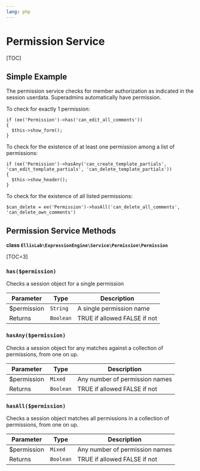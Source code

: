 ```yaml
---
lang: php
---
```


<!--
    This source file is part of the open source project
    ExpressionEngine User Guide (https://github.com/ExpressionEngine/ExpressionEngine-User-Guide)

    @link      https://expressionengine.com/
    @copyright Copyright (c) 2003-2020, Packet Tide, LLC (https://www.packettide.com)
    @license   https://expressionengine.com/license Licensed under Apache License, Version 2.0
-->

# Permission Service

[TOC]

## Simple Example

The permission service checks for member authorization as indicated in the session userdata. Superadmins automatically have permission.

To check for exactly 1 permission:

    if (ee('Permission')->has('can_edit_all_comments'))
    {
      $this->show_form();
    }

To check for the existence of at least one permission among a list of permissions:

    if (ee('Permission')->hasAny('can_create_template_partials', 'can_edit_template_partials', 'can_delete_template_partials'))
    {
      $this->show_header();
    }

To check for the existence of all listed permissions:

    $can_delete = ee('Permission')->hasAll('can_delete_all_comments', 'can_delete_own_comments')

## Permission Service Methods

**class `EllisLab\ExpressionEngine\Service\Permission\Permission`**

[TOC=3]

### `has($permission)`

Checks a session object for a single permission

| Parameter    | Type      | Description                  |
| ------------ | --------- | ---------------------------- |
| \$permission | `String`  | A single permission name     |
| Returns      | `Boolean` | TRUE if allowed FALSE if not |

### `hasAny($permission)`

Checks a session object for any matches against a collection of permissions, from one on up.

| Parameter    | Type      | Description                    |
| ------------ | --------- | ------------------------------ |
| \$permission | `Mixed`   | Any number of permission names |
| Returns      | `Boolean` | TRUE if allowed FALSE if not   |

### `hasAll($permission)`

Checks a session object matches all permissions in a collection of permissions, from one on up.

| Parameter    | Type      | Description                    |
| ------------ | --------- | ------------------------------ |
| \$permission | `Mixed`   | Any number of permission names |
| Returns      | `Boolean` | TRUE if allowed FALSE if not   |

